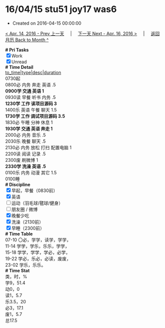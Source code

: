 # 16/04/15 stu51 joy17 was6

- Created on 2016-04-15 00:00:00

[< Apr. 14, 2016 - Prev 上一天](_archived/lifelogs/2016/04/d14.md) &nbsp; &nbsp; | &nbsp; &nbsp; [下一天 Next - Apr. 16, 2016 >](_archived/lifelogs/2016/04/d16.md) &nbsp; &nbsp; |  &nbsp; &nbsp; [返回月历 Back to Month ^](_archived/lifelogs/2016/04/index.md)
<br/><div><b># Pri Tasks</b></div><div><input checked="true" type="checkbox"/>Work</div><div><input checked="true" type="checkbox"/>Unread</div><div><b># Time Detail</b></div><div><u>to_time|type|desc|duration</u></div><div>0730起</div><div>0800必 内务 奔走 英语 .5</div><div><b>0900学 交通 英语 1</b></div><div>0930读 早餐 听书 内务 .5</div><div><b>1230学 工作 读项目源码 3</b></div><div>1400乐 英语 午餐 聊天 1.5</div><div><b>1730学 工作 调试项目源码 3.5</b></div><div>1830必 午睡 分神 休息 1</div><div><b>1930学 交通 英语 奔走 1</b></div><div>2000必 内务 音乐 .5</div><div>2030乐 晚餐 聊天 .5</div><div>2130必 内务 放松 打扫 配置电脑 1</div><div>2200读 阅读 记录 .5</div><div>2300废 刷微博 1</div><div><b>2330学 洗澡 英语 .5</b></div><div>0100乐 内务 动漫 其它 1.5</div><div>0100睡</div><div><b># Discipline</b></div><div><input checked="true" type="checkbox"/>早起，早餐（0830前）</div><div><input checked="true" type="checkbox"/>英语</div><div><input type="checkbox"/>运动（羽毛球/毽球/健身）</div><div><input type="checkbox"/>朋友圈 / 微博</div><div><input checked="true" type="checkbox"/>晚餐少吃</div><div><input checked="true" type="checkbox"/>洗澡（2130前）</div><div><input checked="true" type="checkbox"/>早睡（2300前）</div><div><b># Time Table</b></div><div>07-10 〇必，学学，读学，学学，</div><div>11-14 学学，学乐，乐乐，学学，</div><div>15-18 学学，学学，学必，必学，</div><div>19-22 学必，乐必，必读，废废，</div><div>23-02 学乐，乐乐。</div><div><b># Time Stat</b></div><div>类，时，%</div><div>学9，51.4</div><div>动0，0</div><div>读1，5.7</div><div>乐3.5，20</div><div>必3，17.1</div><div>废1，5.7</div><div>总17.5</div>
